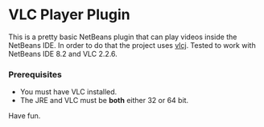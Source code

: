 # VLC Player Plugin
This is a pretty basic NetBeans plugin that can play videos inside the NetBeans IDE. In order to do that the project uses [vlcj]. Tested to work with NetBeans IDE 8.2 and VLC 2.2.6.

### Prerequisites
 - You must have VLC installed.
 - The JRE and VLC must be **both** either 32 or 64 bit.

Have fun.

[vlcj]:https://github.com/caprica/vlcj
